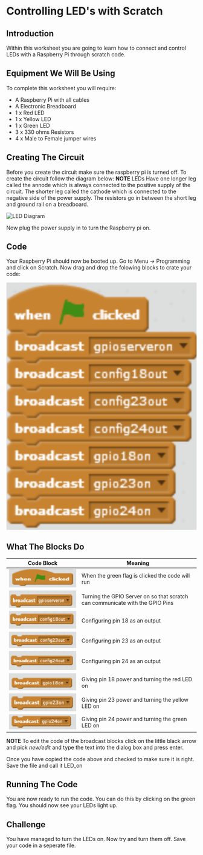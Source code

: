 <link rel="stylesheet" type="text/css" href="C:/Users/kez/Documents/GitHub/DundeeRJam/Resources/mystyle.css">

# Controlling LED's with Scratch

## Introduction
Within this worksheet you are going to learn how to connect and control LEDs with a Raspberry Pi through scratch code.

## Equipment We Will Be Using
To complete this worksheet you will require:
* A Raspberry Pi with all cables
* A Electronic Breadboard
* 1 x Red LED
* 1 x Yellow LED
* 1 x Green LED
* 3 x 330 ohms Resistors
* 4 x Male to Female jumper wires

## Creating The Circuit
Before you create the circuit make sure the raspberry pi is turned off. To create the circuit follow the diagram below:
**NOTE** LEDs Have one longer leg called the annode which is always connected to the positive supply of the circuit. The shorter leg called the cathode which is connected to the negative side of the power supply. The resistors go in between the short leg and ground rail on a breadboard.

![LED Diagram](C:/Users/kez/Documents/GitHub/DundeeRJam/Resources/Images/LEDs.png)

Now plug the power supply in to turn the Raspberry pi on.

## Code
Your Raspberry Pi should now be booted up. Go to Menu -> Programming and click on Scratch. Now drag and drop the folowing blocks to crate your code:

![LED_on code](https://github.com/DundeeRJam/Resources/blob/master/Images/LED_on.png)

## What The Blocks Do
Code Block                                                                                    | Meaning
----------------------------------------------------------------------------------------------|-----------------------------------------
![Green Flag](https://github.com/DundeeRJam/Resources/blob/master/Images/Green_Flag.png)      | When the green flag is clicked the code will run
![GPIO Server on](https://github.com/DundeeRJam/Resources/blob/master/Images/GPIO_Server.png) | Turning the GPIO Server on so that scratch can communicate with the GPIO Pins
![pin 18 out](https://github.com/DundeeRJam/Resources/blob/master/Images/18_out.png)          | Configuring pin 18 as an output
![pin 23 out](https://github.com/DundeeRJam/Resources/blob/master/Images/23_out.png)          | Configuring pin 23 as an output
![pin 24 out](https://github.com/DundeeRJam/Resources/blob/master/Images/24_out.png)          | Configuring pin 24 as an output
![pin 18 on](https://github.com/DundeeRJam/Resources/blob/master/Images/18_on.png)            | Giving pin 18 power and turning the red LED on
![pin 23 on](https://github.com/DundeeRJam/Resources/blob/master/Images/23_on.png)            | Giving pin 23 power and turning the yellow LED on
![pin 24 on](https://github.com/DundeeRJam/Resources/blob/master/Images/24_on.png)            | Giving pin 24 power and turning the green LED on

**NOTE** To edit the code of the broadcast blocks click on the little black arrow and pick *new/edit* and type the text into the dialog box and press enter.

Once you have copied the code above and checked to make sure it is right. Save the file and call it LED_on

## Running The Code
You are now ready to run the code. You can do this by clicking on the green flag. You should now see your LEDs light up.

## Challenge
You have managed to turn the LEDs on. Now try and turn them off. Save your code in a seperate file.
